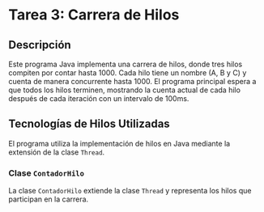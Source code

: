 # Tarea 3: Carrera de Hilos

## Descripción

Este programa Java implementa una carrera de hilos, donde tres hilos compiten por contar hasta 1000. Cada hilo tiene un
nombre (A, B y C) y cuenta de manera concurrente hasta 1000. El programa principal espera a que todos los hilos
terminen, mostrando la cuenta actual de cada hilo después de cada iteración con un intervalo de 100ms.

## Tecnologías de Hilos Utilizadas

El programa utiliza la implementación de hilos en Java mediante la extensión de la clase `Thread`.

### Clase `ContadorHilo`

La clase `ContadorHilo` extiende la clase `Thread` y representa los hilos que participan en la carrera.

